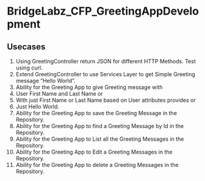 # BridgeLabz_CFP_GreetingAppDevelopment

## Usecases
1. Using GreetingController return JSON for different HTTP Methods. Test using curl.
2. Extend GreetingController to use Services Layer to get Simple Greeting message ”Hello World”.
3. Ability for the Greeting App to give Greeting message with
  1. User First Name and Last Name or
  2. With just First Name or Last Name based on User attributes provides or
  3. Just Hello World.
4. Ability for the Greeting App to save the Greeting Message in the Repository.
5. Ability for the Greeting App to find a Greeting Message by Id in the Repository.
6. Ability for the Greeting App to List all the Greeting Messages in the Repository.
7. Ability for the Greeting App to Edit a Greeting Messages in the Repository.
8. Ability for the Greeting App to delete a Greeting Messages in the Repository.
